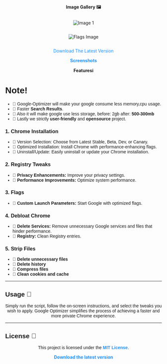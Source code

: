 <p align="center">
  <b>Image Gallery 🖼️</b>
</p>

<div style="display: flex; justify-content: center; align-items: center; flex-direction: column;">
    <p align="center">
    <img src="https://github.com/user-attachments/assets/13104c33-6b9b-411d-afc9-f90b92eea905" alt="Image 1">
     <p align="center">
    <img src="https://github.com/user-attachments/assets/92a3e3d9-7d27-4edc-9860-c4c020cf10b5" alt="Flags Image">
</div>
<p align="center">
  <a href="https://github.com/TheSPEEDO/Google-Optimization-Batch/releases/tag/v5.0/GoogleOptimizer.bat" style="color:#1E90FF; font-weight: light; text-decoration: none;">Download The Latest Version</a>
<p align="center">
 <a href="https://github.com/TheSPEEDO/Google-Optimizer/blob/main/screenshots.md" style="color:#1E90FF; font-weight: bold; text-decoration: none;">    Screenshots</a>
<p align="center">
  <b> Featuresℹ️</b>
</p>
<p align="center">
<h1 style="font-family: Consolas, sans-serif;">Note!</h1>
<ul style="font-family: Arial, sans-serif;">
  <li>🔹 Google-Optimizer will make your google consume less memory,cpu usage.</li>
  <li>🔹 Faster <strong>Search Results</strong>.</li>
  <li>🔹 Also it will make google use less storage, before: 2gb after: <strong>500-300mb</strong></li>
  <li>🔹 Lastly we strictly <strong>user-friendly</strong> and <strong>opensource</strong> project.</li>
</ul>

<h3 style="font-family: Arial, sans-serif;">1. Chrome Installation</h3>
<ul style="font-family: Arial, sans-serif;">
  <li>🔹 Version Selection: Choose from Latest Stable, Beta, Dev, or Canary.</li>
  <li>🔹 Optimized Installation: Install Chrome with performance-enhancing flags.</li>
  <li>🔹 Uninstall/Update: Easily uninstall or update your Chrome installation.</li>
</ul>

<h3 style="font-family: Arial, sans-serif;">2. Registry Tweaks</h3>
<ul style="font-family: Arial, sans-serif;">
  <li>🔹 <strong>Privacy Enhancements:</strong> Improve your privacy settings.</li>
  <li>🔹 <strong>Performance Improvements:</strong> Optimize system performance.</li>
</ul>

<h3 style="font-family: Arial, sans-serif;">3. Flags</h3>
<ul style="font-family: Arial, sans-serif;">
  <li>🔹 <strong>Custom Launch Parameters:</strong> Start Google with optimized flags.</li>
</ul>

<h3 style="font-family: Arial, sans-serif;">4. Debloat Chrome</h3>
<ul style="font-family: Arial, sans-serif;">
  <li>🔹 <strong>Delete Services:</strong> Remove unnecessary Google services and files that hinder performance.</li>
  <li>🔹 <strong>Registry:</strong> Clean Registry entries.</li>
</ul>

<h3 style="font-family: Arial, sans-serif;">5. Strip Files</h3>
<ul style="font-family: Arial, sans-serif;">
  <li>🔹 <strong>Delete unnecessary files</strong></li>
  <li>🔹 <strong>Delete history</strong></li>
  <li>🔹 <strong>Compress files</strong></li>
  <li>🔹 <strong>Clean cookies and cache</strong></li>
</ul>

<hr>

<h2 style="font-family: Arial, sans-serif;">Usage 🔧</h2>

<p align="center" style="font-family: Arial, sans-serif;">
  Simply run the script, follow the on-screen instructions, and select the tweaks you wish to apply.  
  Google Optimizer simplifies the process of achieving a faster and more private Chrome experience.
</p>

<hr>

<h2 style="font-family: Arial, sans-serif;">License 📜</h2>
<p align="center" style="font-family: Arial, sans-serif;">
  This project is licensed under the <a href="https://github.com/TheSPEEDO/Google-Optimizer/blob/main/LICENSE" style="color:#1E90FF; font-weight: bold; text-decoration: none;">MIT License</a>.
</p>

<p align="center">
  <a href="https://github.com/TheSPEEDO/Google-Optimization-Batch/releases/tag/v5.0" style="color:#1E90FF; font-weight: bold; text-decoration: none;">Download the latest version</a>
</p>

